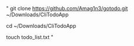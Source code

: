 "
git clone https://github.com/Amag1n3/gotodo.git ~/Downloads/CliTodoApp

cd ~/Downloads/CliTodoApp

touch todo_list.txt
"

